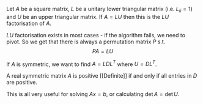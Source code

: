 Let $A$ be a square matrix, $L$ be a unitary lower triangular matrix (i.e. $L_{ii}=1$) and $U$ be an upper triangular matrix. If $A=LU$ then this is the $LU$ factorisation of $A$.

$LU$ factorisation exists in most cases - if the algorithm fails, we need to pivot. So we get that there is always a permutation matrix $P$ s.t.
$$PA=LU$$

If $A$ is symmetric, we want to find $A=LDL^T$ where $U=DL^T$. 

A real symmetric matrix $A$ is positive [[Definite]]
if and only if
all entries in $D$ are positive.

This is all very useful for solving $Ax=b$, or calculating $\det A=\det U$.

